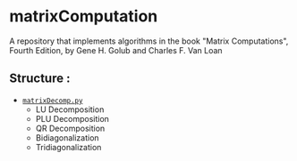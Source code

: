 # matrixComputation
A repository that implements algorithms in the book "Matrix Computations", Fourth Edition, by Gene H. Golub and Charles F. Van Loan
## Structure : 
- [`matrixDecomp.py`](matrixDecomp.py)
    - LU Decomposition
    - PLU Decomposition
    - QR Decomposition
    - Bidiagonalization
    - Tridiagonalization
  
